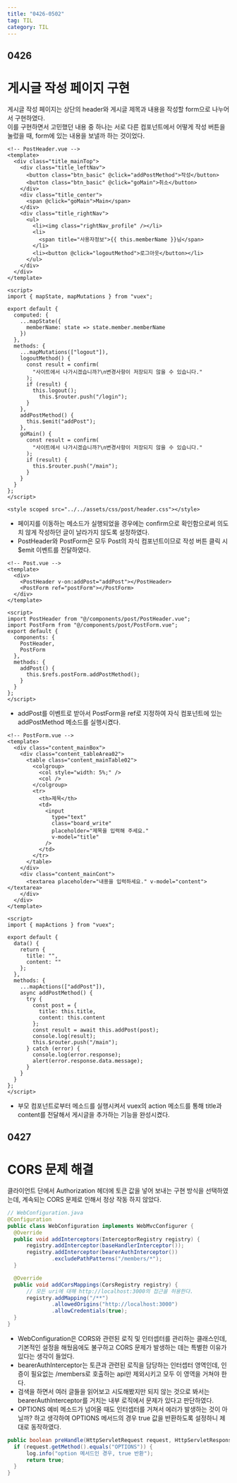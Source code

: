 ```yaml
---
title: "0426-0502"
tag: TIL
category: TIL
---
```

## 0426
# 게시글 작성 페이지 구현



게시글 작성 페이지는 상단의 header와 게시글 제목과 내용을 작성할 form으로 나누어서 구현하였다.  
이를 구현하면서 고민했던 내용 중 하나는 서로 다른 컴포넌트에서 어떻게 작성 버튼을 눌렀을 때, form에 있는 내용을 보낼까 하는 것이었다.

```vue
<!-- PostHeader.vue -->
<template>
  <div class="title_mainTop">
    <div class="title_leftNav">
      <button class="btn_basic" @click="addPostMethod">작성</button>
      <button class="btn_basic" @click="goMain">취소</button>
    </div>
    <div class="title_center">
      <span @click="goMain">Main</span>
    </div>
    <div class="title_rightNav">
      <ul>
        <li><img class="rightNav_profile" /></li>
        <li>
          <span title="사용자정보">{{ this.memberName }}님</span>
        </li>
        <li><button @click="logoutMethod">로그아웃</button></li>
      </ul>
    </div>
  </div>
</template>

<script>
import { mapState, mapMutations } from "vuex";

export default {
  computed: {
    ...mapState({
      memberName: state => state.member.memberName
    })
  },
  methods: {
    ...mapMutations(["logout"]),
    logoutMethod() {
      const result = confirm(
        "사이트에서 나가시겠습니까?\n변경사항이 저장되지 않을 수 있습니다."
      );
      if (result) {
        this.logout();
          this.$router.push("/login");
      }
    },
    addPostMethod() {
      this.$emit("addPost");
    },
    goMain() {
      const result = confirm(
        "사이트에서 나가시겠습니까?\n변경사항이 저장되지 않을 수 있습니다."
      );
      if (result) {
        this.$router.push("/main");
      }
    }
  }
};
</script>

<style scoped src="../../assets/css/post/header.css"></style>
```
* 페이지를 이동하는 메소드가 실행되었을 경우에는 confirm으로 확인함으로써 의도치 않게 작성하던 글이 날라가지 않도록 설정하였다.
* PostHeader와 PostForm은 모두 Post의 자식 컴포넌트이므로 작성 버튼 클릭 시 $emit 이벤트를 전달하였다.

```vue
<!-- Post.vue -->
<template>
  <div>
    <PostHeader v-on:addPost="addPost"></PostHeader>
    <PostForm ref="postForm"></PostForm>
  </div>
</template>

<script>
import PostHeader from "@/components/post/PostHeader.vue";
import PostForm from "@/components/post/PostForm.vue";
export default {
  components: {
    PostHeader,
    PostForm
  },
  methods: {
    addPost() {
      this.$refs.postForm.addPostMethod();
    }
  }
};
</script>
```
* addPost를 이벤트로 받아서 PostForm을 ref로 지정하여 자식 컴포넌트에 있는 addPostMethod 메소드를 실행시켰다.

```vue
<!-- PostForm.vue -->
<template>
  <div class="content_mainBox">
    <div class="content_tableArea02">
      <table class="content_mainTable02">
        <colgroup>
          <col style="width: 5%;" />
          <col />
        </colgroup>
        <tr>
          <th>제목</th>
          <td>
            <input
              type="text"
              class="board_write"
              placeholder="제목을 입력해 주세요."
              v-model="title"
            />
          </td>
        </tr>
      </table>
    </div>
    <div class="content_mainCont">
      <textarea placeholder="내용을 입력하세요." v-model="content"></textarea>
    </div>
  </div>
</template>

<script>
import { mapActions } from "vuex";

export default {
  data() {
    return {
      title: "",
      content: ""
    };
  },
  methods: {
    ...mapActions(["addPost"]),
    async addPostMethod() {
      try {
        const post = {
          title: this.title,
          content: this.content
        };
        const result = await this.addPost(post);
        console.log(result);
        this.$router.push("/main");
      } catch (error) {
        console.log(error.response);
        alert(error.response.data.message);
      }
    }
  }
};
</script>
```
* 부모 컴포넌트로부터 메소드를 실행시켜서 vuex의 action 메소드를 통해 title과 content를 전달해서 게시글을 추가하는 기능을 완성시켰다.

## 0427
# CORS 문제 해결

클라이언트 단에서 Authorization 헤더에 토큰 값을 넣어 보내는 구현 방식을 선택하였는데, 계속되는 CORS 문제로 인해서 정상 작동 하지 않았다.

```java
// WebConfiguration.java
@Configuration
public class WebConfiguration implements WebMvcConfigurer {
  @Override
  public void addInterceptors(InterceptorRegistry registry) {
      registry.addInterceptor(baseHandlerInterceptor());
      registry.addInterceptor(bearerAuthInterceptor())
              .excludePathPatterns("/members/*");
  }

  @Override
  public void addCorsMappings(CorsRegistry registry) {
      // 모든 uri에 대해 http://localhost:3000의 접근을 허용한다.
      registry.addMapping("/**")
              .allowedOrigins("http://localhost:3000")
              .allowCredentials(true);
  }
}
```
* WebConfiguration은 CORS와 관련된 로직 및 인터셉터를 관리하는 클래스인데, 기본적인 설정을 해뒀음에도 불구하고 CORS 문제가 발생하는 데는 특별한 이유가 있다는 생각이 들었다.
* bearerAuthInterceptor는 토큰과 관련된 로직을 담당하는 인터셉터 영역인데, 인증이 필요없는 /members로 호출하는 api만 제외시키고 모두 이 영역을 거쳐야 한다.
* 검색을 하면서 여러 글들을 읽어보고 시도해봤지만 되지 않는 것으로 봐서는 bearerAuthInterceptor를 거치는 내부 로직에서 문제가 있다고 판단하였다.
* OPTIONS 예비 메소드가 넘어올 때도 인터셉터를 거쳐서 에러가 발생하는 것이 아닐까? 하고 생각하여 OPTIONS 메서드의 경우 true 값을 반환하도록 설정하니 제대로 동작하였다.

```java
public boolean preHandle(HttpServletRequest request, HttpServletResponse response, Object handler) throws Exception {
  if (request.getMethod().equals("OPTIONS")) {
      log.info("option 메서드인 경우, true 반환");
      return true;
  }
}
```
